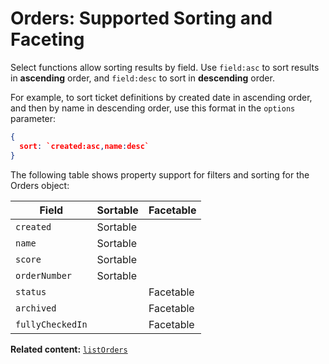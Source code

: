# Orders: Supported Sorting and Faceting

Select functions allow sorting results by field. Use `field:asc` to sort results in **ascending** order, and `field:desc` to sort in **descending** order.

For example, to sort ticket definitions by created date in ascending order, and then by name in descending order, use this format in the `options` parameter: 

```json
{
  sort: `created:asc,name:desc`
}  
```

The following table shows property support for filters and sorting
for the Orders object:

| Field              | Sortable | Facetable |
|--------------------|----------|-----------|
| `created`          | Sortable |           |
| `name`             | Sortable |           |
| `score`            | Sortable |           |
| `orderNumber`      | Sortable |           |
| `status`           |          | Facetable |
| `archived`         |          | Facetable |
| `fullyCheckedIn`   |          | Facetable |

__Related content:__
[`listOrders`](https://www.wix.com/velo/reference/wix-events-v2/orders/listorders)
